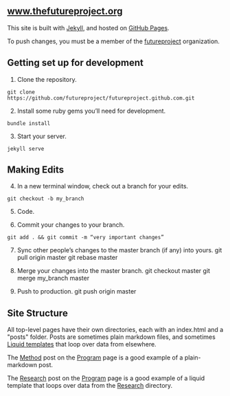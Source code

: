 www.thefutureproject.org
------------------------

This site is built with [Jekyll](http://jekyllrb.com/), and hosted on [GitHub Pages](https://help.github.com/articles/using-jekyll-with-pages/).

To push changes, you must be a member of the [futureproject](http://github.com/futureproject) organization.

## Getting set up for development

1. Clone the repository.
  ```
  git clone https://github.com/futureproject/futureproject.github.com.git
  ```
2. Install some ruby gems you’ll need for development.
  ```
  bundle install
  ```

3. Start your server.
  ```
  jekyll serve
  ```

## Making Edits

4. In a new terminal window, check out a branch for your edits.
  ```
  git checkout -b my_branch
  ```

5. Code.

6. Commit your changes to your branch.
  ```
  git add . && git commit -m “very important changes”
  ```

7. Sync other people’s changes to the master branch (if any) into yours.
    git pull origin master
    git rebase master

8. Merge your changes into the master branch.
    git checkout master
    git merge my_branch master

9. Push to production.
    git push origin master


## Site Structure

All top-level pages have their own directories, each with an index.html and a "posts" folder. Posts are sometimes plain markdown files, and sometimes [Liquid templates](http://jekyllrb.com/docs/templates/) that loop over data from elsewhere.

The [Method](http://www.thefutureproject.org/program/#the-method) post on the [Program](http://www.thefutureproject.org/program/) page is a good example of a plain-markdown post.

The [Research](http://www.thefutureproject.org/program/#research) post on the [Program](http://www.thefutureproject.org/program/) page is a good example of a liquid template that loops over data from the [Research](https://github.com/futureproject/futureproject.github.com/tree/master/research/_posts) directory.

